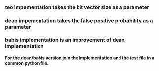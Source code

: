 <h3>teo impementation takes the bit vector size as a parameter</h3>
<h3>dean impementation takes the false positive probability as a parameter</h3>
<h3>babis implementation is an improvement of dean implementation</h3>
<h4>For the dean/babis version join the implementation and the test file in a common python file.</h4>
